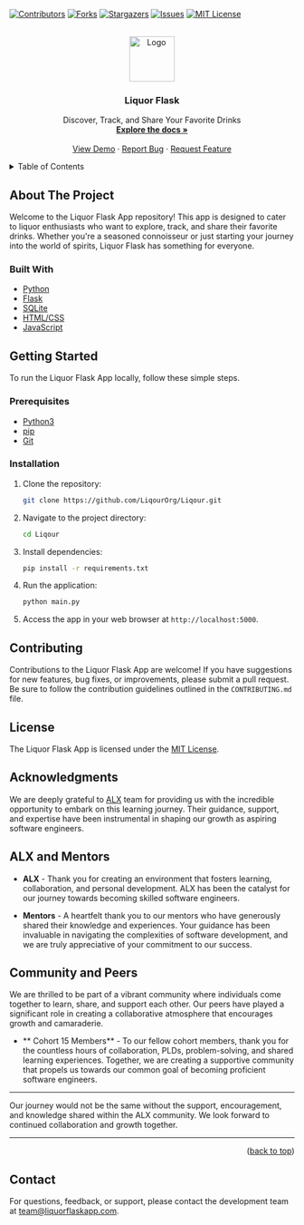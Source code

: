 <!-- Improved compatibility of back to top link: See: https://github.com/othneildrew/Best-README-Template/pull/73 -->
<a name="readme-top"></a>

[![Contributors][contributors-shield]][contributors-url]
[![Forks][forks-shield]][forks-url]
[![Stargazers][stars-shield]][stars-url]
[![Issues][issues-shield]][issues-url]
[![MIT License][license-shield]][license-url]




<!-- PROJECT LOGO -->
<br />
<div align="center">
  <a href="https://github.com/LiqourOrg/Liqour">
    <img src="https://github.com/LiqourOrg/Liqour/assets/85841088/e150830f-45bb-4838-8410-5a4c3c993efd" alt="Logo" height="80">
  </a>

<h3 align="center">Liquor Flask</h3>

  <p align="center">
    Discover, Track, and Share Your Favorite Drinks
    <br />
    <a href="https://github.com/LiqourOrg/Liqour"><strong>Explore the docs »</strong></a>
    <br />
    <br />
    <a href="https://www.example.com/">View Demo</a>
    ·
    <a href="https://github.com/LiqourOrg/Liqour/issues">Report Bug</a>
    ·
    <a href="https://github.com/LiqourOrg/Liqour/issues">Request Feature</a>
  </p>
</div>

<!-- TABLE OF CONTENTS -->
<details>
  <summary>Table of Contents</summary>
  <ol>
    <li>
      <a href="#about-the-project">About The Project</a>
      <ul>
        <li><a href="#built-with">Built With</a></li>
      </ul>
    </li>
    <li>
      <a href="#getting-started">Getting Started</a>
      <ul>
        <li><a href="#prerequisites">Prerequisites</a></li>
        <li><a href="#installation">Installation</a></li>
      </ul>
    </li>
    <li><a href="#contributing">Contributing</a></li>
    <li><a href="#license">License</a></li>
    <li><a href="#contact">Contact</a></li>
  </ol>
</details>

<!-- ABOUT THE PROJECT -->
## About The Project

Welcome to the Liquor Flask App repository! This app is designed to cater to liquor enthusiasts who want to explore, track, and share their favorite drinks. Whether you're a seasoned connoisseur or just starting your journey into the world of spirits, Liquor Flask has something for everyone.

### Built With

- [Python](https://www.python.org/)
- [Flask](https://flask.palletsprojects.com/)
- [SQLite](https://www.sqlite.org/index.html)
- [HTML/CSS](https://developer.mozilla.org/en-US/docs/Web/HTML)
- [JavaScript](https://developer.mozilla.org/en-US/docs/Web/JavaScript)

<!-- GETTING STARTED -->
## Getting Started

To run the Liquor Flask App locally, follow these simple steps.

### Prerequisites

- [Python3](https://www.python.org/)
- [pip](https://pip.pypa.io/en/stable/)
- [Git](https://git-scm.com/)

### Installation

1. Clone the repository:

   ```sh
   git clone https://github.com/LiqourOrg/Liqour.git
   ```

2. Navigate to the project directory:

   ```sh
   cd Liqour
   ```

3. Install dependencies:

   ```sh
   pip install -r requirements.txt
   ```

4. Run the application:

   ```sh
   python main.py
   ```

5. Access the app in your web browser at `http://localhost:5000`.

<!-- CONTRIBUTING -->
## Contributing

Contributions to the Liquor Flask App are welcome! If you have suggestions for new features, bug fixes, or improvements, please submit a pull request. Be sure to follow the contribution guidelines outlined in the `CONTRIBUTING.md` file.

## License

The Liquor Flask App is licensed under the [MIT License](LICENSE).

<!-- ACKNOWLEDGMENTS -->
## Acknowledgments

We are deeply grateful to [ALX](https://www.alxafrica.com/blog/software-engineering-hard-vs-soft-skills/) team for providing us with the incredible opportunity to embark on this learning journey. Their guidance, support, and expertise have been instrumental in shaping our growth as aspiring software engineers.

## ALX and Mentors

- **ALX** - Thank you for creating an environment that fosters learning, collaboration, and personal development. ALX has been the catalyst for our journey towards becoming skilled software engineers.

- **Mentors** - A heartfelt thank you to our mentors who have generously shared their knowledge and experiences. Your guidance has been invaluable in navigating the complexities of software development, and we are truly appreciative of your commitment to our success.

## Community and Peers

We are thrilled to be part of a vibrant community where individuals come together to learn, share, and support each other. Our peers have played a significant role in creating a collaborative atmosphere that encourages growth and camaraderie.

- ** Cohort 15 Members** - To our fellow cohort members, thank you for the countless hours of collaboration, PLDs, problem-solving, and shared learning experiences. Together, we are creating a supportive community that propels us towards our common goal of becoming proficient software engineers.

---

Our journey would not be the same without the support, encouragement, and knowledge shared within the ALX community. We look forward to continued collaboration and growth together.

---

<p align="right">(<a href="#readme-top">back to top</a>)</p>

## Contact

For questions, feedback, or support, please contact the development team at [team@liquorflaskapp.com](mailto:team@liquorflaskapp.com).




<!-- MARKDOWN LINKS & IMAGES -->
<!-- https://www.markdownguide.org/basic-syntax/#reference-style-links -->
[contributors-shield]: https://img.shields.io/github/contributors/LiqourOrg/Liqour.svg?style=for-the-badge
[contributors-url]: https://github.com/LiqourOrg/Liqour/graphs/contributors
[forks-shield]: https://img.shields.io/github/forks/LiqourOrg/Liqour.svg?style=for-the-badge
[forks-url]: https://github.com/LiqourOrg/Liqour/network/members
[stars-shield]: https://img.shields.io/github/stars/LiqourOrg/Liqour.svg?style=for-the-badge
[stars-url]: https://github.com/LiqourOrg/Liqour/stargazers
[issues-shield]: https://img.shields.io/github/issues/LiqourOrg/Liqour.svg?style=for-the-badge
[issues-url]: https://github.com/LiqourOrg/Liqour/issues
[license-shield]: https://img.shields.io/github/license/LiqourOrg/Liqour.svg?style=for-the-badge
[license-url]: https://github.com/LiqourOrg/Liqour/blob/master/LICENSE
[linkedin-shield]: https://img.shields.io/badge/-LinkedIn-black.svg?style=for-the-badge&logo=linkedin&colorB=555
[linkedin-url]: https://linkedin.com/in/linkedin_username
[product-screenshot]: images/screenshot.png